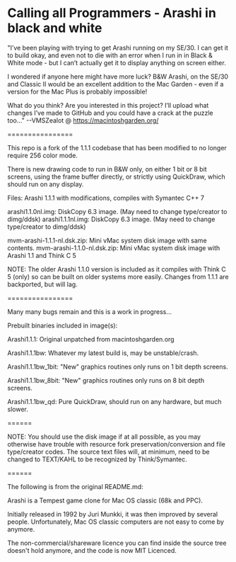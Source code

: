 Calling all Programmers - Arashi in black and white
======

"I’ve been playing with trying to get Arashi running on my SE/30. I can get it to build okay, and even not to die with an error when I run in in Black & White mode - but I can’t actually get it to display anything on screen either.

I wondered if anyone here might have more luck? B&W Arashi, on the SE/30 and Classic II would be an excellent addition to the Mac Garden - even if a version for the Mac Plus is probably impossible!

What do you think? Are you interested in this project? I’ll upload what changes I’ve made to GitHub and you could have a crack at the puzzle too…"
--VMSZealot @ https://macintoshgarden.org/

================

This repo is a fork of the 1.1.1 codebase that has been modified to no longer require 256 color mode.

There is new drawing code to run in B&W only, on either 1 bit or 8 bit screens, using the frame buffer directly, or strictly using QuickDraw, which should run on any display.

Files: Arashi 1.1.1 with modifications, compiles with Symantec C++ 7

arashi1.1.0nl.img: DiskCopy 6.3 image. (May need to change type/creator to dimg/ddsk)
arashi1.1.1nl.img: DiskCopy 6.3 image. (May need to change type/creator to dimg/ddsk)

mvm-arashi-1.1.1-nl.dsk.zip: Mini vMac system disk image with same contents.
mvm-arashi-1.1.0-nl.dsk.zip: Mini vMac system disk image with Arashi 1.1 and Think C 5

NOTE: The older Arashi 1.1.0 version is included as it compiles with Think C 5 (only) so can be built on older systems more easily.  Changes from 1.1.1 are backported, but will lag.

================

Many many bugs remain and this is a work in progress...

Prebuilt binaries included in image(s):

Arashi1.1.1: Original unpatched from macintoshgarden.org

Arashi1.1.1bw: Whatever my latest build is, may be unstable/crash.

Arashi1.1.1bw_1bit: "New" graphics routines only runs on 1 bit depth screens.

Arashi1.1.1bw_8bit: "New" graphics routines only runs on 8 bit depth screens.

Arashi1.1.1bw_qd: Pure QuickDraw, should run on any hardware, but much slower.

======

NOTE: You should use the disk image if at all possible, as you may otherwise have trouble with resource fork preservation/conversion and file type/creator codes.  The source text files will, at minimum, need to be changed to TEXT/KAHL to be recognized by Think/Symantec.

======

The following is from the original README.md:

Arashi is a Tempest game clone for Mac OS classic (68k and PPC).

Initially released in 1992 by Juri Munkki, it was then improved by several people.
Unfortunately, Mac OS classic computers are not easy to come by anymore.

The non-commercial/shareware licence you can find inside the source tree doesn't hold anymore, and
the code is now MIT Licenced.
